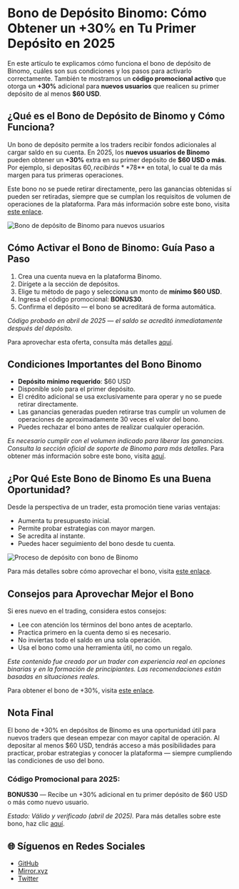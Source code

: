 # Bono de Depósito Binomo: Cómo Obtener un +30% en Tu Primer Depósito en 2025

En este artículo te explicamos cómo funciona el bono de depósito de Binomo, cuáles son sus condiciones y los pasos para activarlo correctamente. También te mostramos un **código promocional activo** que otorga un **+30%** adicional para **nuevos usuarios** que realicen su primer depósito de al menos **$60 USD**.

## ¿Qué es el Bono de Depósito de Binomo y Cómo Funciona?

Un bono de depósito permite a los traders recibir fondos adicionales al cargar saldo en su cuenta. En 2025, los **nuevos usuarios de Binomo** pueden obtener un **+30%** extra en su primer depósito de **$60 USD o más**. Por ejemplo, si depositas $60, recibirás **$78** en total, lo cual te da más margen para tus primeras operaciones.

Este bono no se puede retirar directamente, pero las ganancias obtenidas sí pueden ser retiradas, siempre que se cumplan los requisitos de volumen de operaciones de la plataforma. Para más información sobre este bono, visita [este enlace](https://smartthriftfinder.com/binomo-kostya).

![Bono de depósito de Binomo para nuevos usuarios](https://hackmd.io/_uploads/BygBdBP1gg.png)

## Cómo Activar el Bono de Binomo: Guía Paso a Paso

1. Crea una cuenta nueva en la plataforma Binomo.
2. Dirígete a la sección de depósitos.
3. Elige tu método de pago y selecciona un monto de **mínimo $60 USD**.
4. Ingresa el código promocional: **BONUS30**.
5. Confirma el depósito — el bono se acreditará de forma automática.

*Código probado en abril de 2025 — el saldo se acreditó inmediatamente después del depósito.*

Para aprovechar esta oferta, consulta más detalles [aquí](https://smartthriftfinder.com/binomo-kostya).

## Condiciones Importantes del Bono Binomo

- **Depósito mínimo requerido**: $60 USD
- Disponible solo para el primer depósito.
- El crédito adicional se usa exclusivamente para operar y no se puede retirar directamente.
- Las ganancias generadas pueden retirarse tras cumplir un volumen de operaciones de aproximadamente 30 veces el valor del bono.
- Puedes rechazar el bono antes de realizar cualquier operación.

*Es necesario cumplir con el volumen indicado para liberar las ganancias. Consulta la sección oficial de soporte de Binomo para más detalles.* Para obtener más información sobre este bono, visita [aquí](https://smartthriftfinder.com/binomo-kostya).

## ¿Por Qué Este Bono de Binomo Es una Buena Oportunidad?

Desde la perspectiva de un trader, esta promoción tiene varias ventajas:

- Aumenta tu presupuesto inicial.
- Permite probar estrategias con mayor margen.
- Se acredita al instante.
- Puedes hacer seguimiento del bono desde tu cuenta.

![Proceso de depósito con bono de Binomo](https://hackmd.io/_uploads/ByrPOSvyxx.png)

Para más detalles sobre cómo aprovechar el bono, visita [este enlace](https://smartthriftfinder.com/binomo-kostya).

## Consejos para Aprovechar Mejor el Bono

Si eres nuevo en el trading, considera estos consejos:

- Lee con atención los términos del bono antes de aceptarlo.
- Practica primero en la cuenta demo si es necesario.
- No inviertas todo el saldo en una sola operación.
- Usa el bono como una herramienta útil, no como un regalo.

*Este contenido fue creado por un trader con experiencia real en opciones binarias y en la formación de principiantes. Las recomendaciones están basadas en situaciones reales.*

Para obtener el bono de +30%, visita [este enlace](https://smartthriftfinder.com/binomo-kostya).

## Nota Final

El bono de +30% en depósitos de Binomo es una oportunidad útil para nuevos traders que desean empezar con mayor capital de operación. Al depositar al menos $60 USD, tendrás acceso a más posibilidades para practicar, probar estrategias y conocer la plataforma — siempre cumpliendo las condiciones de uso del bono.

### Código Promocional para 2025:
**BONUS30** — Recibe un +30% adicional en tu primer depósito de $60 USD o más como nuevo usuario.

*Estado: Válido y verificado (abril de 2025).* Para más detalles sobre este bono, haz clic [aquí](https://smartthriftfinder.com/binomo-kostya).
## 🌐 Síguenos en Redes Sociales

- [GitHub](https://github.com/Checked-Promo-Codes)  
- [Mirror.xyz](https://mirror.xyz/0xaFcA0DCAfB999A248e24C9FFCA942c9fbC17B19C)  
- [Twitter](https://x.com/pocketoption100)
